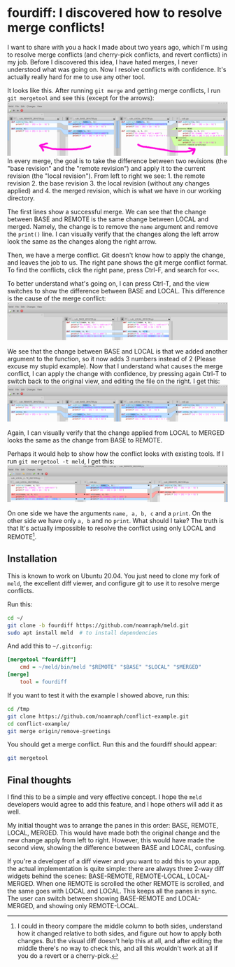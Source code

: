# fourdiff: I discovered how to resolve merge conflicts!
I want to share with you a hack I made about two years ago, which I'm using to resolve merge conflicts (and cherry-pick conflicts, and revert conflicts) in my job. Before I discovered this idea, I have hated merges, I never understood what was going on. Now I resolve conflicts with confidence. It's actually really hard for me to use any other tool.

It looks like this. After running `git merge` and getting merge conflicts, I run `git mergetool` and see this (except for the arrows):
![](fourdiff1.png)
In every merge, the goal is to take the difference between two revisions (the "base revision" and the "remote revision") and apply it to the current revision (the "local revision"). From left to right we see: 1. the remote revision 2. the base revision 3. the local revision (without any changes applied) and 4. the merged revision, which is what we have in our working directory.

The first lines show a successful merge. We can see that the change between BASE and REMOTE is the same change between LOCAL and merged. Namely, the change is to remove the `name` argument and remove the `print()` line. I can visually verify that the changes along the left arrow look the same as the changes along the right arrow.

Then, we have a merge conflict. Git doesn't know how to apply the change, and leaves the job to us. The right pane shows the git merge conflict format. To find the conflicts, click the right pane, press Ctrl-F, and search for `<<<`.

To better understand what's going on, I can press Ctrl-T, and the view switches to show the difference between BASE and LOCAL. This difference is the cause of the merge conflict:
![](fourdiff2.png)

We see that the change between BASE and LOCAL is that we added another argument to the function, so it now adds 3 numbers instead of 2 (Please excuse my stupid example). Now that I understand what causes the merge conflict, I can apply the change with confidence, by pressing again Ctrl-T to switch back to the original view, and editing the file on the right. I get this:
![](fourdiff3.png)

Again, I can visually verify that the change applied from LOCAL to MERGED looks the same as the change from BASE to REMOTE.

Perhaps it would help to show how the conflict looks with existing tools. If I run `git mergetool -t meld`, I get this:
![](fourdiff4.png)

On one side we have the arguments `name, a, b, c` and a `print`. On the other side we have only `a, b` and no `print`. What should I take? The truth is that It's actually impossible to resolve the conflict using only LOCAL and REMOTE[^1].

## Installation
This is known to work on Ubuntu 20.04. You just need to clone my fork of `meld`, the excellent diff viewer, and configure git to use it to resolve merge conflicts.

Run this:

```bash
cd ~/
git clone -b fourdiff https://github.com/noamraph/meld.git
sudo apt install meld  # to install dependencies
```

And add this to `~/.gitconfig`:

```ini
[mergetool "fourdiff"]
    cmd = ~/meld/bin/meld "$REMOTE" "$BASE" "$LOCAL" "$MERGED"
[merge]
    tool = fourdiff
```

If you want to test it with the example I showed above, run this:

```bash
cd /tmp
git clone https://github.com/noamraph/conflict-example.git
cd conflict-example/
git merge origin/remove-greetings
```
You should get a merge conflict. Run this and the fourdiff should appear:
```bash
git mergetool
```
## Final thoughts

I find this to be a simple and very effective concept. I hope the `meld` developers would agree to add this feature, and I hope others will add it as well.

My initial thought was to arrange the panes in this order: BASE, REMOTE, LOCAL, MERGED. This would have made both the original change and the new change apply from left to right. However, this would have made the second view, showing the difference between BASE and LOCAL, confusing.

If you're a developer of a diff viewer and you want to add this to your app, the actual implementation is quite simple: there are always three 2-way diff widgets behind the scenes: BASE-REMOTE, REMOTE-LOCAL, LOCAL-MERGED. When one REMOTE is scrolled the other REMOTE is scrolled, and the same goes with LOCAL and LOCAL. This keeps all the panes in sync. The user can switch between showing BASE-REMOTE and LOCAL-MERGED, and showing only REMOTE-LOCAL.

[^1]: I could in theory compare the middle column to both sides, understand how it changed relative to both sides, and figure out how to apply both changes. But the visual diff doesn't help this at all, and after editing the middle there's no way to check this, and all this wouldn't work at all if you do a revert or a cherry-pick.
